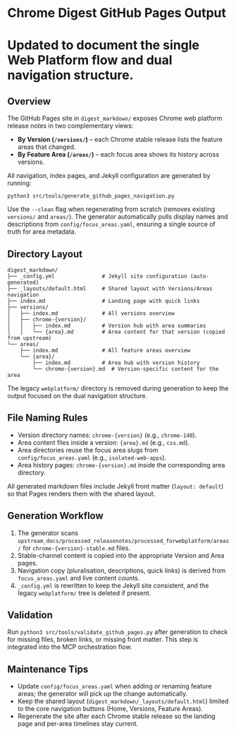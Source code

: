 # Chrome Digest GitHub Pages Output
# Updated to document the single Web Platform flow and dual navigation structure.

## Overview
The GitHub Pages site in `digest_markdown/` exposes Chrome web platform release notes in two complementary views:

- **By Version (`/versions/`)** – each Chrome stable release lists the feature areas that changed.
- **By Feature Area (`/areas/`)** – each focus area shows its history across versions.

All navigation, index pages, and Jekyll configuration are generated by running:

```
python3 src/tools/generate_github_pages_navigation.py
```

Use the `--clean` flag when regenerating from scratch (removes existing `versions/` and `areas/`). The generator automatically pulls display names and descriptions from `config/focus_areas.yaml`, ensuring a single source of truth for area metadata.

## Directory Layout
```
digest_markdown/
├── _config.yml               # Jekyll site configuration (auto-generated)
├── _layouts/default.html     # Shared layout with Versions/Areas navigation
├── index.md                  # Landing page with quick links
├── versions/
│   ├── index.md              # All versions overview
│   ├── chrome-{version}/
│   │   ├── index.md          # Version hub with area summaries
│   │   └── {area}.md         # Area content for that version (copied from upstream)
└── areas/
    ├── index.md              # All feature areas overview
    └── {area}/
        ├── index.md          # Area hub with version history
        └── chrome-{version}.md  # Version-specific content for the area
```

The legacy `webplatform/` directory is removed during generation to keep the output focused on the dual navigation structure.

## File Naming Rules
- Version directory names: `chrome-{version}` (e.g., `chrome-140`).
- Area content files inside a version: `{area}.md` (e.g., `css.md`).
- Area directories reuse the focus area slugs from `config/focus_areas.yaml` (e.g., `isolated-web-apps`).
- Area history pages: `chrome-{version}.md` inside the corresponding area directory.

All generated markdown files include Jekyll front matter (`layout: default`) so that Pages renders them with the shared layout.

## Generation Workflow
1. The generator scans `upstream_docs/processed_releasenotes/processed_forwebplatform/areas/` for `chrome-{version}-stable.md` files.
2. Stable-channel content is copied into the appropriate Version and Area pages.
3. Navigation copy (pluralisation, descriptions, quick links) is derived from `focus_areas.yaml` and live content counts.
4. `_config.yml` is rewritten to keep the Jekyll site consistent, and the legacy `webplatform/` tree is deleted if present.

## Validation
Run `python3 src/tools/validate_github_pages.py` after generation to check for missing files, broken links, or missing front matter. This step is integrated into the MCP orchestration flow.

## Maintenance Tips
- Update `config/focus_areas.yaml` when adding or renaming feature areas; the generator will pick up the change automatically.
- Keep the shared layout (`digest_markdown/_layouts/default.html`) limited to the core navigation buttons (Home, Versions, Feature Areas).
- Regenerate the site after each Chrome stable release so the landing page and per-area timelines stay current.
